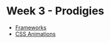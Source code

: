 # Week 3 - Prodigies

- [Frameworks](./1-Frameworks/README.md)
- [CSS Animations](./2-CSS-Animations/README.md)